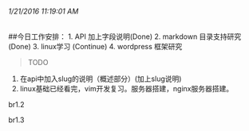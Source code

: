 ###### 1/21/2016 11:19:01 AM 
##今日工作安排：
          1.  API 加上字段说明(Done)
          2.  markdown  目录支持研究(Done)
          3.  linux学习 (Continue) 
          4.  wordpress 框架研究



 >TODO
 
 1. 在api中加入slug的说明（概述部分）(加上slug说明)
 2. linux基础已经看完，vim开发复习。服务器搭建，nginx服务器搭建。

br1.2

br1.3

